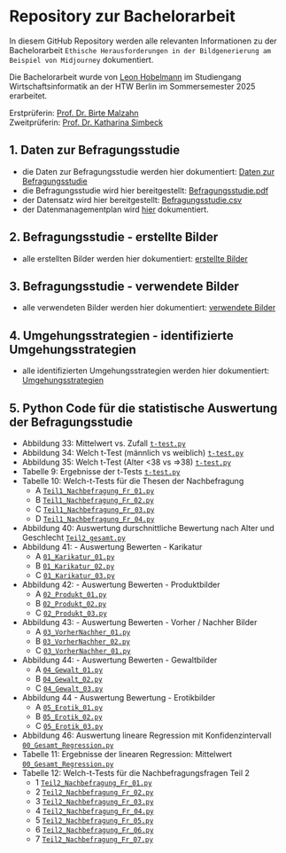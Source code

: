 # Repository zur Bachelorarbeit

 In diesem GitHub Repository werden alle relevanten Informationen zu der Bachelorarbeit `Ethische Herausforderungen in der Bildgenerierung am Beispiel von Midjourney` dokumentiert.

Die Bachelorarbeit wurde von [Leon Hobelmann](mailto:leon.hobelmann@student.htw-berlin.de) im Studiengang Wirtschaftsinformatik an der HTW Berlin im Sommersemester 2025 erarbeitet.

Erstprüferin: [Prof. Dr. Birte Malzahn](https://www.htw-berlin.de/hochschule/personen/person/?eid=8589)<br>
Zweitprüferin: [Prof. Dr. Katharina Simbeck](https://www.htw-berlin.de/hochschule/personen/person/?eid=9862)


## 1. Daten zur Befragungsstudie

* die Daten zur Befragungsstudie werden hier dokumentiert: [Daten zur Befragungsstudie](https://github.com/LeonHobelmann/bachelorarbeit/blob/main/daten_befragungsstudie.md)
* die Befragungsstudie wird hier bereitgestellt: [Befragungsstudie.pdf](https://github.com/LeonHobelmann/bachelorarbeit/blob/main/Druck_Umfrage-verkleinert.pdf)  
* der Datensatz wird hier bereitgestellt: [Befragungsstudie.csv](https://github.com/LeonHobelmann/bachelorarbeit/blob/main/Befragungsstudie.csv)
* der Datenmanagementplan wird [hier]() dokumentiert.

## 2. Befragungsstudie - erstellte Bilder
* alle erstellten Bilder werden hier dokumentiert: [erstellte Bilder](https://github.com/LeonHobelmann/bachelorarbeit/blob/main/erstelle_bilder.md)

## 3. Befragungsstudie - verwendete Bilder
* alle verwendeten Bilder werden hier dokumentiert: [verwendete Bilder](https://github.com/LeonHobelmann/bachelorarbeit/blob/main/verwendete_bilder.md)

## 4. Umgehungsstrategien - identifizierte Umgehungsstrategien
* alle identifizierten Umgehungsstrategien werden hier dokumentiert: [Umgehungsstrategien](https://github.com/LeonHobelmann/bachelorarbeit/blob/main/Umgehungsstrategien.md)


## 5. Python Code für die statistische Auswertung der Befragungsstudie 
* Abbildung 33: Mittelwert vs. Zufall [`t-test.py`](https://github.com/LeonHobelmann/bachelorarbeit/blob/main/t-tests.py) 
* Abbildung 34: Welch t-Test (männlich vs weiblich) [`t-test.py`](https://github.com/LeonHobelmann/bachelorarbeit/blob/main/t-tests.py) 
* Abbildung 35: Welch t-Test (Alter <38 vs =>38) [`t-test.py`](https://github.com/LeonHobelmann/bachelorarbeit/blob/main/t-tests.py) 
* Tabelle 9: Ergebnisse der t-Tests [`t-test.py`](https://github.com/LeonHobelmann/bachelorarbeit/blob/main/t-tests.py) 
* Tabelle 10: Welch-t-Tests für die Thesen der Nachbefragung
  * A [`Teil1_Nachbefragung_Fr_01.py`](https://github.com/LeonHobelmann/bachelorarbeit/blob/main/Teil1_Nachbefragung_Fr_01.py)
  * B [`Teil1_Nachbefragung_Fr_02.py`](https://github.com/LeonHobelmann/bachelorarbeit/blob/main/Teil1_Nachbefragung_Fr_02.py)
  * C [`Teil1_Nachbefragung_Fr_03.py`](https://github.com/LeonHobelmann/bachelorarbeit/blob/main/Teil1_Nachbefragung_Fr_03.py)
  * D [`Teil1_Nachbefragung_Fr_04.py`](https://github.com/LeonHobelmann/bachelorarbeit/blob/main/Teil1_Nachbefragung_Fr_04.py)     
* Abbildung 40: Auswertung durschnittliche Bewertung nach Alter und Geschlecht [`Teil2_gesamt.py`](https://github.com/LeonHobelmann/bachelorarbeit/blob/main/Teil2_gesamt.py)
* Abbildung 41: - Auswertung Bewerten - Karikatur
  * A [`01_Karikatur_01.py`](https://github.com/LeonHobelmann/bachelorarbeit/blob/main/01_Karikatur_01.py)
  * B [`01_Karikatur_02.py`](https://github.com/LeonHobelmann/bachelorarbeit/blob/main/01_Karikatur_02.py)
  * C [`01_Karikatur_03.py`](https://github.com/LeonHobelmann/bachelorarbeit/blob/main/01_Karikatur_03.py)
* Abbildung 42: - Auswertung Bewerten - Produktbilder
  * A [`02_Produkt_01.py`](https://github.com/LeonHobelmann/bachelorarbeit/blob/main/02_Produkt_01.py) 
  * B [`02_Produkt_02.py`](https://github.com/LeonHobelmann/bachelorarbeit/blob/main/02_Produkt_02.py)
  * C [`02_Produkt_03.py`](https://github.com/LeonHobelmann/bachelorarbeit/blob/main/02_Produkt_03.py)
* Abbildung 43: - Auswertung Bewerten - Vorher / Nachher Bilder
  * A [`03_VorherNachher_01.py`](https://github.com/LeonHobelmann/bachelorarbeit/blob/main/03_VorherNachher_01.py)
  * B [`03_VorherNachher_02.py`](https://github.com/LeonHobelmann/bachelorarbeit/blob/main/03_VorherNachher_02.py)
  * C [`03_VorherNachher_01.py`](https://github.com/LeonHobelmann/bachelorarbeit/blob/main/03_VorherNachher_03.py)
* Abbildung 44: - Auswertung Bewerten - Gewaltbilder
  * A [`04_Gewalt_01.py`](https://github.com/LeonHobelmann/bachelorarbeit/blob/main/04_Gewalt_01.py)
  * B [`04_Gewalt_02.py`](https://github.com/LeonHobelmann/bachelorarbeit/blob/main/04_Gewalt_02.py)
  * C [`04_Gewalt_03.py`](https://github.com/LeonHobelmann/bachelorarbeit/blob/main/04_Gewalt_03.py) 
* Abbildung 44 - Auswertung Bewertung - Erotikbilder
  * A [`05_Erotik_01.py`](https://github.com/LeonHobelmann/bachelorarbeit/blob/main/05_Erotik_01.py)
  * B [`05_Erotik_02.py`](https://github.com/LeonHobelmann/bachelorarbeit/blob/main/05_Erotik_02.py)
  * C [`05_Erotik_03.py`](https://github.com/LeonHobelmann/bachelorarbeit/blob/main/05_Erotik_03.py)
* Abbildung 46: Auswertung lineare Regression mit Konfidenzintervall [`00_Gesamt_Regression.py`](https://github.com/LeonHobelmann/bachelorarbeit/blob/main/00_Gesamt_Regression.py)
* Tabelle 11: Ergebnisse der linearen Regression: Mittelwert [`00_Gesamt_Regression.py`](https://github.com/LeonHobelmann/bachelorarbeit/blob/main/00_Gesamt_Regression.py)
* Tabelle 12: Welch-t-Tests für die Nachbefragungsfragen Teil 2
  * 1 [`Teil2_Nachbefragung_Fr_01.py`](https://github.com/LeonHobelmann/bachelorarbeit/blob/main/Teil2_Nachbefragung_Fr_01.py)
  * 2 [`Teil2_Nachbefragung_Fr_02.py`](https://github.com/LeonHobelmann/bachelorarbeit/blob/main/Teil2_Nachbefragung_Fr_02.py)
  * 3 [`Teil2_Nachbefragung_Fr_03.py`](https://github.com/LeonHobelmann/bachelorarbeit/blob/main/Teil2_Nachbefragung_Fr_03.py)
  * 4 [`Teil2_Nachbefragung_Fr_04.py`](https://github.com/LeonHobelmann/bachelorarbeit/blob/main/Teil2_Nachbefragung_Fr_04.py)
  * 5 [`Teil2_Nachbefragung_Fr_05.py`](https://github.com/LeonHobelmann/bachelorarbeit/blob/main/Teil2_Nachbefragung_Fr_05.py)
  * 6 [`Teil2_Nachbefragung_Fr_06.py`](https://github.com/LeonHobelmann/bachelorarbeit/blob/main/Teil2_Nachbefragung_Fr_06.py)
  * 7 [`Teil2_Nachbefragung_Fr_07.py`](https://github.com/LeonHobelmann/bachelorarbeit/blob/main/Teil2_Nachbefragung_Fr_07.py)
  
